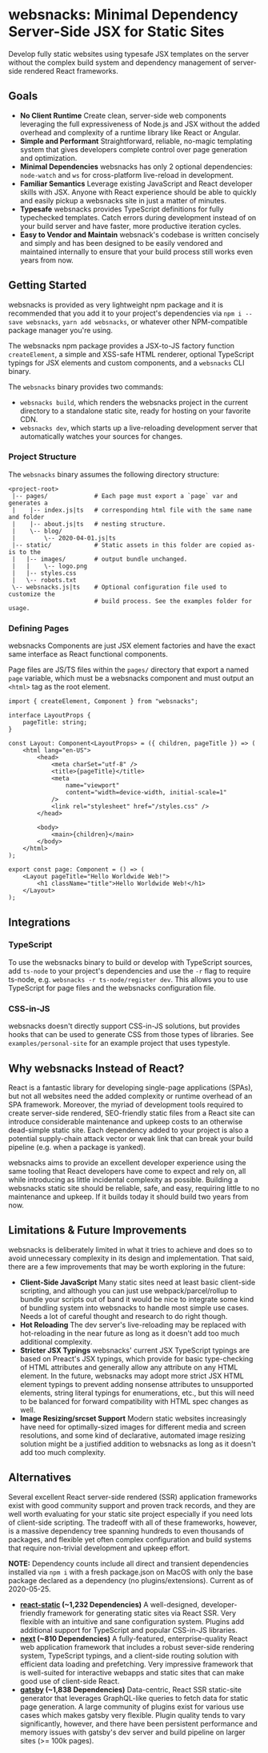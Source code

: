 # websnacks: Minimal Dependency Server-Side JSX for Static Sites

Develop fully static websites using typesafe JSX templates on the server without the complex build system and dependency management of server-side rendered React frameworks.

## Goals

-   **No Client Runtime** Create clean, server-side web components leveraging the full expressiveness of Node.js and JSX without the added overhead and complexity of a runtime library like React or Angular.
-   **Simple and Performant** Straightforward, reliable, no-magic templating system that gives developers complete control over page generation and optimization.
-   **Minimal Dependencies** websnacks has only 2 optional dependencies: `node-watch` and `ws` for cross-platform live-reload in development.
-   **Familiar Semantics** Leverage existing JavaScript and React developer skills with JSX. Anyone with React experience should be able to quickly and easily pickup a websnacks site in just a matter of minutes.
-   **Typesafe** websnacks provides TypeScript definitions for fully typechecked templates. Catch errors during development instead of on your build server and have faster, more productive iteration cycles.
-   **Easy to Vendor and Maintain** websnack's codebase is written concisely and simply and has been designed to be easily vendored and maintained internally to ensure that your build process still works even years from now.

## Getting Started

websnacks is provided as very lightweight npm package and it is recommended that you add it to your project's dependencies via `npm i --save websnacks`, `yarn add websnacks`, or whatever other NPM-compatible package manager you're using.

The websnacks npm package provides a JSX-to-JS factory function `createElement`, a simple and XSS-safe HTML renderer, optional TypeScript typings for JSX elements and custom components, and a `websnacks` CLI binary.

The `websnacks` binary provides two commands:

-   `websnacks build`, which renders the websnacks project in the current directory to a standalone static site, ready for hosting on your favorite CDN.
-   `websnacks dev`, which starts up a live-reloading development server that automatically watches your sources for changes.

### Project Structure

The `websnacks` binary assumes the following directory structure:

```
<project-root>
 |-- pages/             # Each page must export a `page` var and generates a
 |    |-- index.js|ts   # corresponding html file with the same name and folder
 |    |-- about.js|ts   # nesting structure.
 |    \-- blog/
 |        \-- 2020-04-01.js|ts
 |-- static/            # Static assets in this folder are copied as-is to the
 |   |-- images/        # output bundle unchanged.
 |   |    \-- logo.png
 |   |-- styles.css
 |   \-- robots.txt
 \-- websnacks.js|ts    # Optional configuration file used to customize the
                        # build process. See the examples folder for usage.
```

### Defining Pages

websnacks Components are just JSX element factories and have the exact same interface as React functional components.

Page files are JS/TS files within the `pages/` directory that export a named `page` variable, which must be a websnacks component and must output an `<html>` tag as the root element.

```tsx
import { createElement, Component } from "websnacks";

interface LayoutProps {
    pageTitle: string;
}

const Layout: Component<LayoutProps> = ({ children, pageTitle }) => (
    <html lang="en-US">
        <head>
            <meta charSet="utf-8" />
            <title>{pageTitle}</title>
            <meta
                name="viewport"
                content="width=device-width, initial-scale=1"
            />
            <link rel="stylesheet" href="/styles.css" />
        </head>

        <body>
            <main>{children}</main>
        </body>
    </html>
);

export const page: Component = () => (
    <Layout pageTitle="Hello Worldwide Web!">
        <h1 className="title">Hello Worldwide Web!</h1>
    </Layout>
);
```

## Integrations

### TypeScript

To use the websnacks binary to build or develop with TypeScript sources, add `ts-node` to your project's dependencies and use the `-r` flag to require ts-node, e.g. `websnacks -r ts-node/register dev`. This allows you to use TypeScript for page files and the websnacks configuration file.

### CSS-in-JS

websnacks doesn't directly support CSS-in-JS solutions, but provides hooks that can be used to generate CSS from those types of libraries. See `examples/personal-site` for an example project that uses typestyle.

## Why websnacks Instead of React?

React is a fantastic library for developing single-page applications (SPAs), but not all websites need the added complexity or runtime overhead of an SPA framework. Moreover, the myriad of development tools required to create server-side rendered, SEO-friendly static files from a React site can introduce considerable maintenance and upkeep costs to an otherwise dead-simple static site. Each dependency added to your project is also a potential supply-chain attack vector or weak link that can break your build pipeline (e.g. when a package is yanked).

websnacks aims to provide an excellent developer experience using the same tooling that React developers have come to expect and rely on, all while introducing as little incidental complexity as possible. Building a websnacks static site should be reliable, safe, and easy, requiring little to no maintenance and upkeep. If it builds today it should build two years from now.

## Limitations & Future Improvements

websnacks is deliberately limited in what it tries to achieve and does so to avoid unnecessary complexity in its design and implementation. That said, there are a few improvements that may be worth exploring in the future:

-   **Client-Side JavaScript** Many static sites need at least basic client-side scripting, and although you can just use webpack/parcel/rollup to bundle your scripts out of band it would be nice to integrate some kind of bundling system into websnacks to handle most simple use cases. Needs a lot of careful thought and research to do right though.
-   **Hot Reloading** The dev server's live-reloading may be replaced with hot-reloading in the near future as long as it doesn't add too much additional complexity.
-   **Stricter JSX Typings** websnacks' current JSX TypeScript typings are based on Preact's JSX typings, which provide for basic type-checking of HTML attributes and generally allow any attribute on any HTML element. In the future, websnacks may adopt more strict JSX HTML element typings to prevent adding nonsense attributes to unsupported elements, string literal typings for enumerations, etc., but this will need to be balanced for forward compatibility with HTML spec changes as well.
-   **Image Resizing/srcset Support** Modern static websites increasingly have need for optimally-sized images for different media and screen resolutions, and some kind of declarative, automated image resizing solution might be a justified addition to websnacks as long as it doesn't add too much complexity.

## Alternatives

Several excellent React server-side rendered (SSR) application frameworks exist with good community support and proven track records, and they are well worth evaluating for your static site project especially if you need lots of client-side scripting. The tradeoff with all of these frameworks, however, is a massive dependency tree spanning hundreds to even thousands of packages, and flexible yet often complex configuration and build systems that require non-trivial development and upkeep effort.

**NOTE:** Dependency counts include all direct and transient dependencies installed via `npm i` with a fresh package.json on MacOS with only the base package declared as a dependency (no plugins/extensions). Current as of 2020-05-25.

-   **[react-static](https://github.com/react-static/react-static) (~1,232 Dependencies)** A well-designed, developer-friendly framework for generating static sites via React SSR. Very flexible with an intuitive and sane configuration system. Plugins add additional support for TypeScript and popular CSS-in-JS libraries.
-   **[next](https://github.com/zeit/next.js/) (~810 Dependencies)** A fully-featured, enterprise-quality React web application framework that includes a robust sever-side rendering system, TypeScript typings, and a client-side routing solution with efficient data loading and prefetching. Very impressive framework that is well-suited for interactive webapps and static sites that can make good use of client-side React.
-   **[gatsby](https://github.com/gatsbyjs/gatsby) (~1,838 Dependencies)** Data-centric, React SSR static-site generator that leverages GraphQL-like queries to fetch data for static page generation. A large community of plugins exist for various use cases which makes gatsby very flexible. Plugin quality tends to vary significantly, however, and there have been persistent performance and memory issues with gatsby's dev server and build pipeline on larger sites (>= 100k pages).
